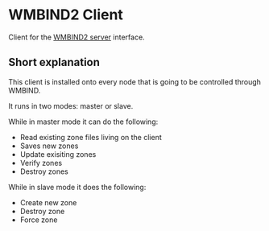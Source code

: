 WMBIND2 Client
==============

Client for the [WMBIND2 server](https://github.com/voldern/wmbind2)
interface.

Short explanation
-----------------
This client is installed onto every node that is going to be controlled
through WMBIND.

It runs in two modes: master or slave.

While in master mode it can do the following:
* Read existing zone files living on the client
* Saves new zones
* Update exisiting zones
* Verify zones
* Destroy zones

While in slave mode it does the following:
* Create new zone
* Destroy zone
* Force zone

